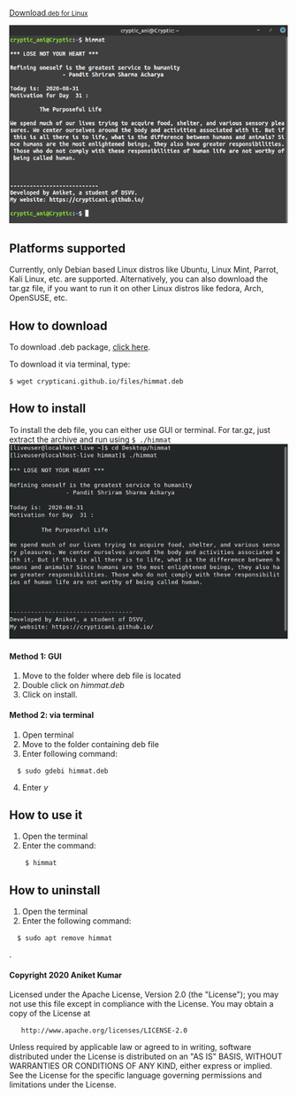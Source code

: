 <a href="https://github.com/crypticani/himmat" class="button">Download<small>.deb for Linux</small></a>

<img src="himmat1.png">

## Platforms supported
Currently, only Debian based Linux distros like Ubuntu, Linux Mint, Parrot, Kali Linux, etc. are supported.
Alternatively, you can also download the tar.gz file, if you want to run it on other Linux distros like fedora, Arch, OpenSUSE, etc.

## How to download
To download .deb package, <a href="crypticani.github.io/files/himmat.deb">click here</a>.

To download it via terminal, type:
```
$ wget crypticani.github.io/files/himmat.deb
```

## How to install
To install the deb file, you can either use GUI or terminal. For tar.gz, just extract the archive and run using ```$ ./himmat ```
<img src="himmat2.png">
#### Method 1: GUI
1. Move to the folder where deb file is located
2. Double click on _himmat.deb_
3. Click on install.

#### Method 2: via terminal
1. Open terminal
2. Move to the folder containing deb file
3. Enter following command:
```
  $ sudo gdebi himmat.deb
  ```
4. Enter *y*

## How to use it
1. Open the terminal
2. Enter the command:
```
    $ himmat
  ```
    
## How to uninstall
1. Open the terminal
2. Enter the following command:
```
  $ sudo apt remove himmat
```  

.

#### Copyright 2020 Aniket Kumar

   Licensed under the Apache License, Version 2.0 (the "License");
   you may not use this file except in compliance with the License.
   You may obtain a copy of the License at

       http://www.apache.org/licenses/LICENSE-2.0

   Unless required by applicable law or agreed to in writing, software
   distributed under the License is distributed on an "AS IS" BASIS,
   WITHOUT WARRANTIES OR CONDITIONS OF ANY KIND, either express or implied.
   See the License for the specific language governing permissions and
   limitations under the License.
